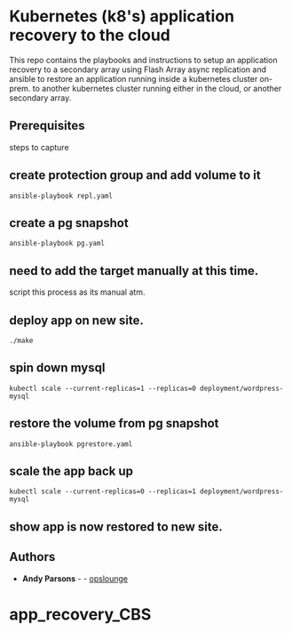 

# Kubernetes (k8's) application recovery to the cloud

This repo contains the playbooks and instructions to setup an application recovery to a secondary 
array using Flash Array async replication and ansible to restore an application running 
inside a kubernetes cluster on-prem. to another kubernetes cluster running either in the cloud,
or another secondary array.  




## Prerequisites


steps to capture

## create protection group and add volume to it
```
ansible-playbook repl.yaml
```
## create a pg snapshot

```
ansible-playbook pg.yaml
```

## need to add the target manually at this time. 

script this process as its manual atm. 

## deploy app on new site. 
```
./make
```
## spin down mysql
```
kubectl scale --current-replicas=1 --replicas=0 deployment/wordpress-mysql
```

## restore the volume from pg snapshot
```
ansible-playbook pgrestore.yaml
```

## scale the app back up
```
kubectl scale --current-replicas=0 --replicas=1 deployment/wordpress-mysql
```

## show app is now restored to new site. 



## Authors

* **Andy Parsons** - - [opslounge](https://github.com/opslounge)

# app_recovery_CBS
